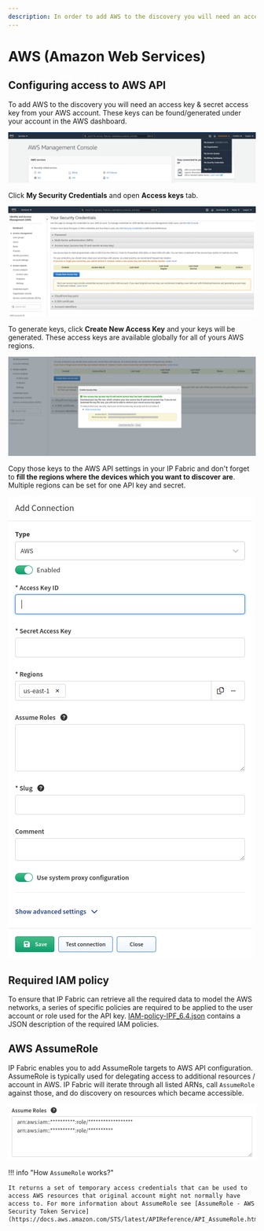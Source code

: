 ```yaml
---
description: In order to add AWS to the discovery you will need an access key & secret access key from your AWS account.
---
```


# AWS (Amazon Web Services)

## Configuring access to AWS API

To add AWS to the discovery you will need an access key & secret access key from your AWS account. These keys can be found/generated under your account in the AWS
dashboard.

![AWS Management Console](aws/aws-management-console.png)

Click **My Security Credentials** and open **Access keys** tab.

![AWS - Your Security Credentials](aws/aws-your-security-credentials.png)

To generate keys, click **Create New Access Key** and your keys will be
generated. These access keys are available globally for all of yours AWS
regions.

![AWS - Create Access Key](aws/aws-create-access-key.png)

Copy those keys to the AWS API settings in your IP Fabric and don't
forget to **fill the regions where the devices which you want to discover
are**. Multiple regions can be set for one API key and secret.

![Add Connection](aws/aws-vendor-api.png)

## Required IAM policy

To ensure that IP Fabric can retrieve all the required data to model the
AWS networks, a series of specific policies are required to be applied
to the user account or role used for the API key. [IAM-policy-IPF_6.4.json](aws/IAM-policy-IPF_6.4.json)
contains a JSON description of the required IAM policies.

## AWS AssumeRole

IP Fabric enables you to add AssumeRole targets to AWS API configuration. AssumeRole is typically used for delegating access to additional resources / account in AWS. IP Fabric will iterate through all listed ARNs, call `AssumeRole` against those, and do discovery on resources which became accessible.

![Add Connection With AssumeRole](aws/aws-assumerole.png)

!!! info "How `AssumeRole` works?"

    It returns a set of temporary access credentials that can be used to access AWS resources that original account might not normally have access to. For more information about AssumeRole see [AssumeRole - AWS Security Token Service](https://docs.aws.amazon.com/STS/latest/APIReference/API_AssumeRole.html).
